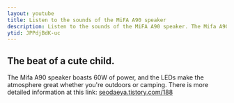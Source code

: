 ```yaml
---
layout: youtube
title: Listen to the sounds of the MiFA A90 speaker
description: Listen to the sounds of the MiFA A90 speaker. The Mifa A90 speaker boasts 60W of power, and the LEDs make the atmosphere great whether you're outdoors or camping.
ytid: JPPdjBdK-uc
---
```


## The beat of a cute child.
The Mifa A90 speaker boasts 60W of power, and the LEDs make the atmosphere great whether you're outdoors or camping.
There is more detailed information at this link: [seodaeya.tistory.com/188](https://seodaeya.tistory.com/188)
